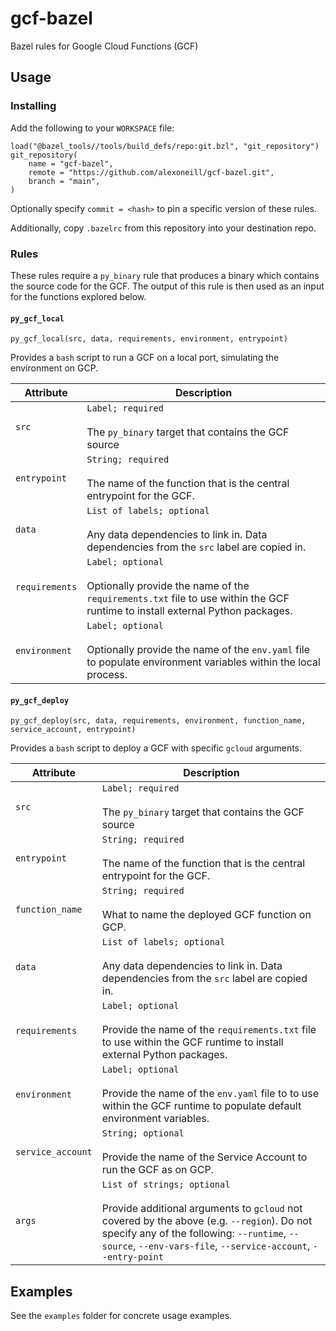 # gcf-bazel

Bazel rules for Google Cloud Functions (GCF)

## Usage

### Installing

Add the following to your `WORKSPACE` file:

```bazel
load("@bazel_tools//tools/build_defs/repo:git.bzl", "git_repository")
git_repository(
    name = "gcf-bazel",
    remote = "https://github.com/alexoneill/gcf-bazel.git",
    branch = "main",
)
```

Optionally specify `commit = <hash>` to pin a specific version of these rules.

Additionally, copy `.bazelrc` from this repository into your destination repo.

### Rules

These rules require a `py_binary` rule that produces a binary which contains
the source code for the GCF. The output of this rule is then used as an input
for the functions explored below.

#### `py_gcf_local`

```
py_gcf_local(src, data, requirements, environment, entrypoint)
```

Provides a `bash` script to run a GCF on a local port, simulating the
environment on GCP.

| Attribute | Description |
| --------- | ----------- |
| `src` |  `Label; required` <br><br> The `py_binary` target that contains the GCF source |
| `entrypoint` | `String; required` <br><br> The name of the function that is the central entrypoint for the GCF. |
| `data` | `List of labels; optional` <br><br> Any data dependencies to link in. Data dependencies from the `src` label are copied in. |
| `requirements` | `Label; optional` <br><br> Optionally provide the name of the `requirements.txt` file to use within the GCF runtime to install external Python packages. |
| `environment` | `Label; optional` <br><br> Optionally provide the name of the `env.yaml` file to populate environment variables within the local process. |

#### `py_gcf_deploy`

```
py_gcf_deploy(src, data, requirements, environment, function_name, service_account, entrypoint)
```

Provides a `bash` script to deploy a GCF with specific `gcloud` arguments.

| Attribute | Description |
| --------- | ----------- |
| `src` |  `Label; required` <br><br> The `py_binary` target that contains the GCF source |
| `entrypoint` | `String; required` <br><br> The name of the function that is the central entrypoint for the GCF. |
| `function_name` | `String; required` <br><br> What to name the deployed GCF function on GCP. |
| `data` | `List of labels; optional` <br><br> Any data dependencies to link in. Data dependencies from the `src` label are copied in. |
| `requirements` | `Label; optional` <br><br> Provide the name of the `requirements.txt` file to use within the GCF runtime to install external Python packages. |
| `environment` | `Label; optional` <br><br> Provide the name of the `env.yaml` file to to use within the GCF runtime to populate default environment variables. |
| `service_account` | `String; optional` <br><br> Provide the name of the Service Account to run the GCF as on GCP. |
| `args` | `List of strings; optional` <br><br> Provide additional arguments to `gcloud` not covered by the above (e.g. `--region`). Do not specify any of the following: `--runtime`, `--source`, `--env-vars-file`, `--service-account`, `--entry-point` |

## Examples

See the `examples` folder for concrete usage examples.
